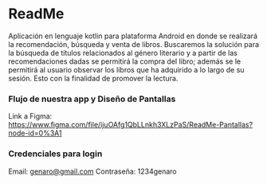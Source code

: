# ReadMe

Aplicación en lenguaje kotlin para plataforma Android en donde se realizará la recomendación, búsqueda y venta de libros. Buscaremos la solución para la búsqueda de títulos
relacionados al género literario y a partir de las recomendaciones dadas se permitirá la compra del libro; además se le permitirá al usuario observar los libros que ha adquirido 
a lo largo de su sesión.  Esto con la finalidad de promover la lectura.

### Flujo de nuestra app y Diseño de Pantallas
Link a Figma: https://www.figma.com/file/ijuOAfg1QbLLnkh3XLzPaS/ReadMe-Pantallas?node-id=0%3A1

### Credenciales para login
Email: genaro@gmail.com
Contraseña: 1234genaro
